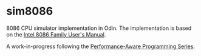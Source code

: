 # sim8086
8086 CPU simulator implementation in Odin. The implementation is based on the [Intel 8086 Family User's Manual](https://edge.edx.org/c4x/BITSPilani/EEE231/asset/8086_family_Users_Manual_1_.pdf).

A work-in-progress following the [Performance-Aware Programming Series](https://www.computerenhance.com/p/welcome-to-the-performance-aware).
